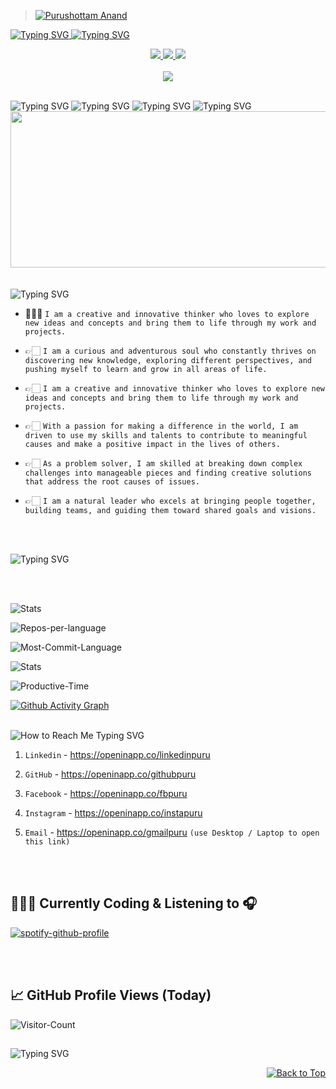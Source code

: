 <!--
[![CodeTime badge](https://img.shields.io/endpoint?style=social&url=https%3A%2F%2Fapi.codetime.dev%2Fshield%3Fid%3D17354%26project%3D%26in%3D0)](https://codetime.dev)
-->

> [![Purushottam Anand](https://github.com/creativepuru.png?size=100)](https://github.com/creativepuru "Purushottam Anand 🇮🇳 on GitHub ☕")


<!-- 
<div align="center">
<img src="https://media.giphy.com/media/ko7twHhomhk8E/giphy.gif?size=100"/>
</div>
-->

<p align="left">
<a href="https://github.com/creativepuru">
    <img src="https://readme-typing-svg.demolab.com?font=Calibri&size=26&pause=300&multiline=true&width=500&height=120&lines=........+Purushottam+Anand;.....+Data+Scientist+%7C+AI+Engineer+%7C+Robotics;.....+AI+%7C+Machine+Learning+%7C+Computer+Vision" alt="Typing SVG" />

<img src="https://readme-typing-svg.demolab.com?font=Calibri&size=28&pause=500&multiline=false&width=1000&height=150&lines=April+11,+2023+marks+the+beginning+of+my+coding+journey+on+GitHub+☕;We+can+create+a+remarkable+history+together+🤝;Join+me+on+this+Journey+by+following+me+on+GitHub+✨" alt="Typing SVG" />
</a>
<br/>
</p>

<p align="center">

<a href="https://openinapp.co/linkedinpuru">
    <img src="https://img.shields.io/badge/-Linkedin-blue?style=social&logo=linkedin">
</a> 

<a href="https://openinapp.co/cvpuru">
    <img src="https://img.shields.io/badge/Resume-blue?style=social&logo=adobe">
</a> 

<a href="mailto:creativepurus@gmail.com">
    <img src="https://img.shields.io/badge/Gmail-red?style=social&logo=gmail&logoColor=red">
</a> <br> </br>

<!-- <a href="">
    <img src="https://img.shields.io/badge/Website-The_Viral_Section-red?style=social&logo=wordpress">
</a>
<a href='https://scholar.google.com/citations?user=' target="_blank">
    <img alt='GoogleScholar' src='https://img.shields.io/badge/Scholar-100000?style=flat&logo=GoogleScholar&logoColor=white&&color=0181FF'>
</a> 
<a href="https://pypi.org/user/creativepurus/">
    <img src="https://img.shields.io/badge/PyPi-creativepurus-blue?style=flat-square&logo=pypi&logoColor=white">
</a> -->

<a href="https://github.com/creativepuru">
    <img src="https://github-stats-alpha.vercel.app/api?username=creativepuru&cc=22272e&tc=37BCF6&ic=fff&bc=0000">
</a> <br> </br>

<!-- <a href="https://github.com/creativepuru?tab=repositories">
    <img src="https://github-readme-stats.vercel.app/api?username=creativepuru&cc=22272e&tc=37BCF6&ic=fff&bc=0000">
</a>
-->

</p>

<img src="https://readme-typing-svg.demolab.com?font=Calibri&size=28&duration=1000&pause=2000&multiline=true&width=500&height=50&lines=Hi,+I+am+Purushottam+:)" alt="Typing SVG" />

<img src="https://readme-typing-svg.demolab.com?font=Calibri&size=25&duration=1000&pause=2000&multiline=true&width=500&height=50&lines=I+am+interested+in+AI,+ML,+Data+Science,+Robotics" alt="Typing SVG" />

<img src="https://readme-typing-svg.demolab.com?font=Calibri&size=30&duration=1000&pause=2000&multiline=true&width=1000&height=50&lines=I+am+looking+to+collaborate+on+the+topics+related+to+AI,+ML,+Robotics" alt="Typing SVG" />

<img src="https://readme-typing-svg.demolab.com?font=Calibri&size=30&duration=1000&pause=2000&multiline=true&width=1200&height=100&lines=I+am+currently+learning+Machine+Learning,+Data+Science,+Artificial+Intelligence+and+Robotics" alt="Typing SVG" />

<div align="center">
<img src="https://media.giphy.com/media/dWesBcTLavkZuG35MI/giphy.gif" width="600" height="250"/>
</div>
<br> </br>

<img src="https://readme-typing-svg.demolab.com?font=Calibri&size=28&duration=3000&pause=2000&multiline=true&width=500&height=50&lines=🌟+ABOUT+ME+:" alt="Typing SVG" />


<!-- Code to convert written code into copy-able sentence (use ``` multiline to achieve this):

``` 
![ABOUT ME](https://readme-typing-svg.demolab.com?font=Calibri&size=28&duration=3000&pause=2000&multiline=true&width=500&height=50&lines=ABOUT+ME+:) 
```

```
👨🏻‍💻 I am a creative and innovative thinker who loves to explore new ideas and concepts and bring them to life through my work and projects.
```

-->

<!-- Code to convert a sentence/word into a link :

* [I am a creative and innovative thinker who loves to explore new ideas and concepts and bring them to life through my work and projects.](https://github.com/creativepuru)
-->

* 👨🏻‍💻 `I am a creative and innovative thinker who loves to explore new ideas and concepts and bring them to life through my work and projects.`


* 👉🏻 `I am a curious and adventurous soul who constantly thrives on discovering new knowledge, exploring different perspectives, and pushing myself to learn and grow in all areas of life.`


* 👉🏻 `I am a creative and innovative thinker who loves to explore new ideas and concepts and bring them to life through my work and projects.`


* 👉🏻 `With a passion for making a difference in the world, I am driven to use my skills and talents to contribute to meaningful causes and make a positive impact in the lives of others.`


* 👉🏻 `As a problem solver, I am skilled at breaking down complex challenges into manageable pieces and finding creative solutions that address the root causes of issues.`


* 👉🏻 `I am a natural leader who excels at bringing people together, building teams, and guiding them toward shared goals and visions.`

<br> </br>

<img src="https://readme-typing-svg.demolab.com?font=Calibri&size=25&duration=1000&pause=1000&multiline=true&width=500&height=30&lines=🔥+MY+GITHUB+STATS" alt="Typing SVG" />

<br> </br>

![Stats](http://github-readme-streak-stats.herokuapp.com?user=creativepuru&theme=nightowl&date_format=M%20j%5B%2C%20Y%5D)

![Repos-per-language](http://github-profile-summary-cards.vercel.app/api/cards/repos-per-language?username=creativepuru&theme=nightowl)

![Most-Commit-Language](http://github-profile-summary-cards.vercel.app/api/cards/most-commit-language?username=creativepuru&theme=nightowl)

![Stats](http://github-profile-summary-cards.vercel.app/api/cards/stats?username=creativepuru&theme=nightowl)

![Productive-Time](http://github-profile-summary-cards.vercel.app/api/cards/productive-time?username=creativepuru&theme=nightowl&utcOffset=5.30)

[![Github Activity Graph](https://github-readme-activity-graph.cyclic.app/graph?username=creativepuru&theme=nightowl)](https://github.com/creativepuru/)

<!--
![GitHub Month Wise Contribution Graph](http://github-profile-summary-cards.vercel.app/api/cards/profile-details?username=creativepuru&theme=nightowl)
-->

<br>

<img src="https://readme-typing-svg.demolab.com?font=Calibri&size=28&duration=2000&pause=1000&multiline=true&width=600&height=40&lines=📲+How+to+reach+me+-+Social+Links+💻+" alt="How to Reach Me Typing SVG" />

1. `Linkedin` - https://openinapp.co/linkedinpuru


2. `GitHub` - https://openinapp.co/githubpuru


3. `Facebook` - https://openinapp.co/fbpuru


4. `Instagram` - https://openinapp.co/instapuru


5. `Email` - https://openinapp.co/gmailpuru   `(use Desktop / Laptop to open this link)`

<br> </br>

## 👨🏻‍💻 Currently Coding & Listening to 🎧

[![spotify-github-profile](https://spotify-github-profile.vercel.app/api/view?uid=11159336621&cover_image=true&theme=novatorem&show_offline=false&bar_color=53b14f&bar_color_cover=false)](https://open.spotify.com/user/31xlitivfce4cu3wd4dglpn6xem4)

<br> </br>


## 📈 GitHub Profile Views (Today)

![Visitor-Count](https://profile-counter.glitch.me/{creativepuru}/count.svg)

## 
<img src="https://readme-typing-svg.demolab.com?font=Calibri&size=25&duration=2000&pause=1000&multiline=true&width=500&height=70&lines=EXPLORE+MORE+ON+MY+PROFILE+BELOW+:+" alt="Typing SVG" />

<p align="right"><a href="#top"><img src="https://img.shields.io/static/v1?label=⬆&message=Back+to+Top&color=gree&style=round&logo" alt="Back to Top" /></a></p>
